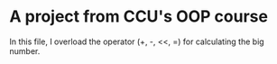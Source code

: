 # A project from CCU's OOP course
In this file, I overload the operator (+, -, <<, =) for calculating the big number.
